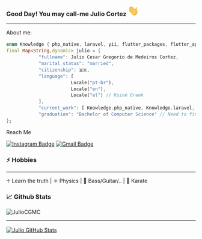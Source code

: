 <!-- Greeting -->

### Good Day! You may call-me Julio Cortez <img src="https://raw.githubusercontent.com/danBamikiya/danBamikiya/main/wave.gif" width="30px"></h1>


---

<!-- About -->
About me:
```dart
enum Knowledge { php_native, laravel, yii, flutter_packages, flutter_apps, database_analysis, c, c++, python, java, javascript }
final Map<String,dynamic> julio = {
            "fullname": Julio Cesar Gregorio de Medeiros Cortez,
            "marital_status": "married",
            "citizenship": 🇧🇷,
            "language": [
                        Locale("pt-br"), 
                        Locale("en"), 
                        Locale("el") // Koinê Greek
            ],
            "current_work": [ Knowledge.php_native, Knowledge.laravel, Knowledge.flutter_packages, Knowledge.flutter_apps ],
            "graduation": "Bachelor of Computer Science" // Need to finish
};
```

Reach Me

[![Instagram Badge](https://img.shields.io/badge/-julio.cgmc-00acee?style=flat&logo=instagram&logoColor=white&color=BD60D0)](https://instagram.com/julio.cgmc/) [![Gmail Badge](https://img.shields.io/badge/-julio.cgmc-e54448?style=flat&logo=Gmail&logoColor=white)](mailto:julio.cesar.g.c125@gmail.com)

### ⚡ Hobbies

  ---

♱  Learn the truth  |  ⚛  Physics  |  🎸  Bass/Guitar/..  |  🥋  Karate

### 📈 Github Stats

<img src="https://komarev.com/ghpvc/?username=JulioCGMC&label=Profile%20views&color=5249f5&style=flat" alt="JulioCGMC" />

  ---
  


<a href="https://github.com/JulioCGMC/JulioCGMC">
  <img align="center" src="https://github-readme-stats.vercel.app/api?username=JulioCGMC&show_icons=true&show_owner=true&line_height=27&count_private=true&title_color=f3f2ff&text_color=d8d5ed&icon_color=5249f5&bg_color=191f26" alt="Julio GitHub Stats" />
</a>

<br />
<br />
